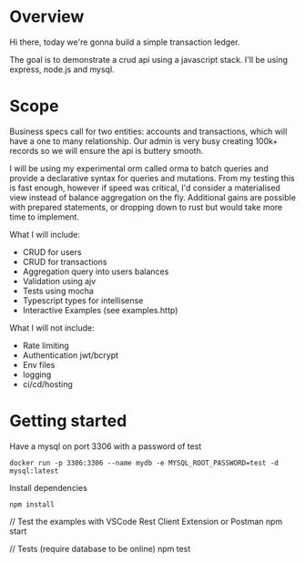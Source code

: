 # Overview
Hi there, today we're gonna build a simple transaction ledger.

The goal is to demonstrate a crud api using a javascript stack.
I'll be using express, node.js and mysql. 

# Scope
Business specs call for two entities: accounts and transactions, which will have a one to many relationship. 
Our admin is very busy creating 100k+ records so we will ensure the api is buttery smooth.

I will be using my experimental orm called orma to batch queries and provide a declarative syntax for queries and mutations. 
From my testing this is fast enough, however if speed was critical, I'd consider a materialised view instead of balance aggregation on the fly. Additional gains are possible with prepared statements, or dropping down to rust but would take more time to implement.

What I will include: 
- CRUD for users
- CRUD for transactions
- Aggregation query into users balances
- Validation using ajv
- Tests using mocha
- Typescript types for intellisense 
- Interactive Examples (see examples.http)

What I will not include:
- Rate limiting
- Authentication jwt/bcrypt
- Env files
- logging   
- ci/cd/hosting

# Getting started

Have a mysql on port 3306 with a password of test
```
docker run -p 3306:3306 --name mydb -e MYSQL_ROOT_PASSWORD=test -d mysql:latest
```

Install dependencies
```
npm install
```

// Test the examples with VSCode Rest Client Extension or Postman
npm start 

// Tests (require database to be online) 
npm test 
```